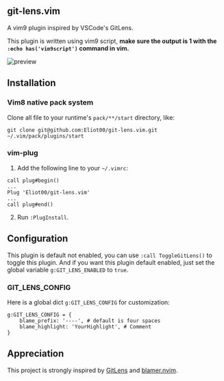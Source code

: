 ## git-lens.vim

A vim9 plugin inspired by VSCode's GitLens. 

This plugin is written using vim9 script, **make sure the output is 1 with the `:echo has('vim9script')` command in vim.**

![preview](https://user-images.githubusercontent.com/18375468/185842698-f84c7c55-fdbe-4573-817c-e19934c0e436.gif)

## Installation

### Vim8 native pack system

Clone all file to your runtime's `pack/**/start` directory, like:

`git clone git@github.com:Eliot00/git-lens.vim.git ~/.vim/pack/plugins/start`

### vim-plug

1. Add the following line to your `~/.vimrc`:

```vim
call plug#begin()
...
Plug 'Eliot00/git-lens.vim'
...
call plug#end()
```

2. Run `:PlugInstall`.

## Configuration

This plugin is default not enabled, you can use `:call ToggleGitLens()` to toggle this plugin. And if you want this plugin default enabled, just set the global variable `g:GIT_LENS_ENABLED` to `true`.

### GIT_LENS_CONFIG

Here is a global dict `g:GIT_LENS_CONFIG` for customization:

```vim
g:GIT_LENS_CONFIG = {
    blame_prefix: '----', # default is four spaces
    blame_highlight: 'YourHighlight', # Comment
}
```

## Appreciation

This project is strongly inspired by [GitLens](https://github.com/gitkraken/vscode-gitlens) and [blamer.nvim](https://github.com/APZelos/blamer.nvim).
